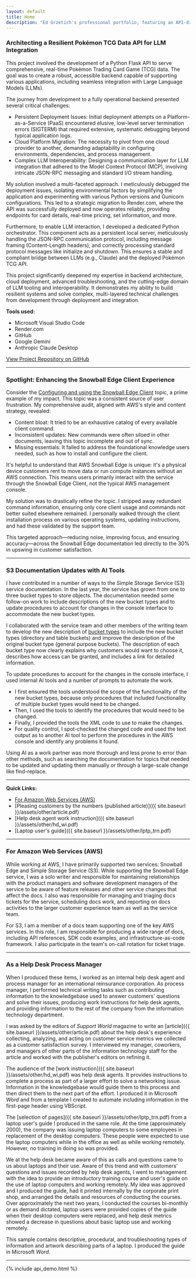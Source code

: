 ```yaml
---
layout: default
title: Home
description: "Ed Grzetich's professional portfolio, featuring an API-driven resume, comprehensive writing samples from AWS and earlier career, and content strategy insights."    
---
```


### Architecting a Resilient Pokémon TCG Data API for LLM Integration

This project involved the development of a Python Flask API to serve comprehensive, real-time Pokémon Trading Card Game (TCG) data. The goal was to create a robust, accessible backend capable of supporting various applications, including seamless integration with Large Language Models (LLMs).

The journey from development to a fully operational backend presented several critical challenges:

*   Persistent Deployment Issues: Initial deployment attempts on a Platform-as-a-Service (PaaS) encountered elusive, low-level server termination errors (SIGTERM) that required extensive, systematic debugging beyond typical application logs.
*   Cloud Platform Migration: The necessity to pivot from one cloud provider to another, demanding adaptability in configuring environments, dependencies, and process management.
*   Complex LLM Interoperability: Designing a communication layer for LLM integration that adhered to the Model Context Protocol (MCP), involving intricate JSON-RPC messaging and standard I/O stream handling.

My solution involved a multi-faceted approach. I meticulously debugged the deployment issues, isolating environmental factors by simplifying the application and experimenting with various Python versions and Gunicorn configurations. This led to a strategic migration to Render.com, where the API was successfully deployed and now operates reliably, providing endpoints for card details, real-time pricing, set information, and more.

Furthermore, to enable LLM interaction, I developed a dedicated Python orchestrator. This component acts as a persistent local server, meticulously handling the JSON-RPC communication protocol, including message framing (Content-Length headers), and correctly processing standard protocol messages like initialize and shutdown. This ensures a stable and compliant bridge between LLMs (e.g., Claude) and the deployed Pokémon TCG API.

This project significantly deepened my expertise in backend architecture, cloud deployment, advanced troubleshooting, and the cutting-edge domain of LLM tooling and interoperability. It demonstrates my ability to build resilient systems and solve complex, multi-layered technical challenges from development through deployment and integration.

**Tools used:**
*   Microsoft Visual Studio Code
*   Render.com
*   GitHub
*   Google Gemini
*   Anthropic Claude Desktop

[View Project Repository on GitHub](https://github.com/grzetich/pokemon-tcg-mcp)

---

### Spotlight: Enhancing the Snowball Edge Client Experience

Consider the [Configuring and using the Snowball Edge Client](https://docs.aws.amazon.com/snowball/latest/developer-guide/using-client-commands.html) topic, a prime example of my impact. This topic was a consistent source of user frustration. My comprehensive audit, aligned with AWS's style and content strategy, revealed:

*   Content bloat: It tried to be an exhaustive catalog of every available client command.
*   Inconsistent updates: New commands were often siloed in other documents, leaving this topic incomplete and out of sync.
*   Missing essentials: It failed to address the foundational knowledge users needed, such as how to install and configure the client.

It's helpful to understand that AWS Snowball Edge is unique: it's a physical device customers rent to move data or run compute instances without an AWS connection. This means users primarily interact with the service through the Snowball Edge Client, not the typical AWS management console.

My solution was to drastically refine the topic. I stripped away redundant command information, ensuring only core client usage and commands not better suited elsewhere remained. I personally walked through the client installation process on various operating systems, updating instructions, and had these validated by the support team.

This targeted approach—reducing noise, improving focus, and ensuring accuracy—across the Snowball Edge documentation led directly to the 30%  in upswing in customer satisfaction.

---

### S3 Documentation Updates with AI Tools

I have contributed in a number of ways to the Simple Storage Service (S3) service documentation. In the last year, the service has grown from one to three bucket types to store objects. The documentation needed some follow-on work to include descriptions of the new bucket types and to update procedures to account for changes in the console interface to accommodate the new bucket types.

I collaborated with the service team and other members of the writing team to develop the new description of [bucket types](https://docs.aws.amazon.com/AmazonS3/latest/userguide/Welcome.html#BasicsBucket) to include the new bucket types (directory and table buckets) and improve the description of the original bucket type (general purpose buckets). The description of each bucket type now clearly explains why customers would want to choose it, describes how access can be granted, and includes a link for detailed information.

To update procedures to account for the changes in the console interface, I used internal AI tools and a number of prompts to automate the work.

*   I first ensured the tools understood the scope of the functionality of the new bucket types, because only procedures that included functionality of multiple bucket types would need to be changed.
*   Then, I used the tools to identify the procedures that would need to be changed.
*   Finally, I provided the tools the XML code to use to make the changes.
*   For quality control, I spot-checked the changed code and used the text output as to another AI tool to perform the procedures in the AWS console and identify any problems it found.

Using AI as a work partner was more thorough and less prone to error than other methods, such as searching the documentation for topics that needed to be updated and updating them manually or through a large-scale change like find-replace.

---

**Quick Links:**

*   [For Amazon Web Services (AWS)](#for-amazon-web-services-aws)
*   [Pleasing customers by the numbers (published article)]({{ site.baseurl }}/assets/other/article.pdf)
*   [Help desk agent work instruction]({{ site.baseurl }}/assets/other/hd_wi.pdf)
*   [Laptop user's guide]({{ site.baseurl }}/assets/other/lptp_trn.pdf)

---

### For Amazon Web Services (AWS)

While working at AWS, I have primarily supported two services: Snowball Edge and Simple Storage Service (S3). While supporting the Snowball Edge service, I was a solo writer and responsible for maintaining relationships with the product managers and software development managers of the service to be aware of feature releases and other service changes that affect the docs. I also was responsible for managing and triaging docs tickets for the service, scheduling docs work, and reporting on docs activities to the larger customer experience team as well as the service team.

For S3, I am a member of a docs team supporting one of the key AWS services. In this role, I am responsible for producing a wide range of docs, including API references, SDK code examples, and infrastructure-as-code framework. I also participate in the team's on-call rotation for ticket triage.

---

### As a Help Desk Process Manager

When I produced these items, I worked as an internal help desk agent and process manager for an international reinsurance corporation. As process manager, I performed technical writing tasks such as contributing information to the knowledgebase used to answer customers' questions and solve their issues, producing work instructions for help desk agents, and providing information to the rest of the company from the information technology department.

I was asked by the editors of *Support World* magazine to write an [article]({{ site.baseurl }}/assets/other/article.pdf) about the help desk's experience collecting, analyzing, and acting on customer service metrics we collected as a customer satisfaction survey. I interviewed my manager, coworkers, and managers of other parts of the information technology staff for the article and worked with the publisher's editors on refining it.

The audience of the [work instruction]({{ site.baseurl }}/assets/other/hd_wi.pdf) was help desk agents. It provides instructions to complete a process as part of a larger effort to solve a networking issue. Information in the knowledgebase would guide them to this process and then direct them to the next part of the effort. I produced it in Microsoft *Word* and from a template I created to automate including information in the first-page header using VBScript.

The [selection of pages]({{ site.baseurl }}/assets/other/lptp_trn.pdf) from a laptop user's guide I produced in the same role. At the time (approximately 2000), the company was issuing laptop computers to some employees in replacement of the desktop computers. These people were expected to use the laptop computers while in the office as well as while working remotely. However, no training in doing so was provided.

We at the help desk became aware of this as calls and questions came to us about laptops and their use. Aware of this trend and with customers' questions and issues recorded by help desk agents, I went to management with the idea to provide an introductory training course and user's guide on the use of laptop computers and working remotely. My idea was approved and I produced the guide, had it printed internally by the corporate print shop, and arranged the details and resources of conducting the courses. Over approximately the next two years, I conducted the courses bi-monthly or as demand dictated, laptop users were provided copies of the guide when their desktop computers were replaced, and help desk metrics showed a decrease in questions about basic laptop use and working remotely.

This sample contains descriptive, procedural, and troubleshooting types of information and artwork describing parts of a laptop. I produced the guide in Microsoft *Word*.

---

{% include api_demo.html %}

